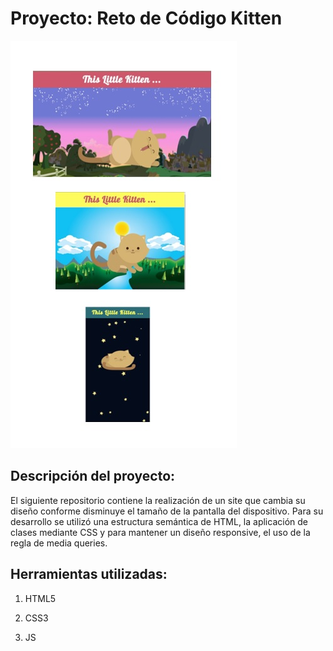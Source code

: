 # Proyecto: Reto de Código Kitten

![Page-Kitten](assets/images/kitten.jpg)

## Descripción del proyecto:
El siguiente repositorio contiene la realización de un site que cambia su diseño conforme disminuye el tamaño de la pantalla del dispositivo.
Para su desarrollo se utilizó una estructura semántica de HTML, la aplicación de clases mediante CSS y para mantener un diseño responsive, el uso de la regla de media queries.

## Herramientas utilizadas:

1. HTML5

2. CSS3

3. JS
